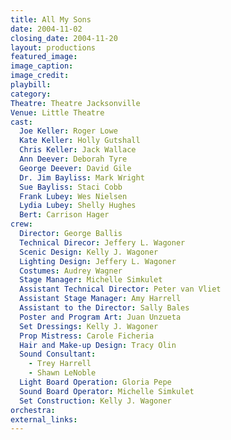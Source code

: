```yaml
---
title: All My Sons
date: 2004-11-02
closing_date: 2004-11-20
layout: productions
featured_image: 
image_caption:
image_credit:
playbill: 
category: 
Theatre: Theatre Jacksonville
Venue: Little Theatre
cast:
  Joe Keller: Roger Lowe
  Kate Keller: Holly Gutshall
  Chris Keller: Jack Wallace
  Ann Deever: Deborah Tyre
  George Deever: David Gile
  Dr. Jim Bayliss: Mark Wright
  Sue Bayliss: Staci Cobb
  Frank Lubey: Wes Nielsen
  Lydia Lubey: Shelly Hughes
  Bert: Carrison Hager
crew:
  Director: George Ballis
  Technical Direcor: Jeffery L. Wagoner
  Scenic Design: Kelly J. Wagoner
  Lighting Design: Jeffery L. Wagoner
  Costumes: Audrey Wagner
  Stage Manager: Michelle Simkulet
  Assistant Technical Director: Peter van Vliet
  Assistant Stage Manager: Amy Harrell
  Assistant to the Director: Sally Bales
  Poster and Program Art: Juan Unzueta
  Set Dressings: Kelly J. Wagoner
  Prop Mistress: Carole Ficheria
  Hair and Make-up Design: Tracy Olin
  Sound Consultant: 
    - Trey Harrell
    - Shawn LeNoble
  Light Board Operation: Gloria Pepe
  Sound Board Operator: Michelle Simkulet
  Set Construction: Kelly J. Wagoner
orchestra:
external_links:
---
```

